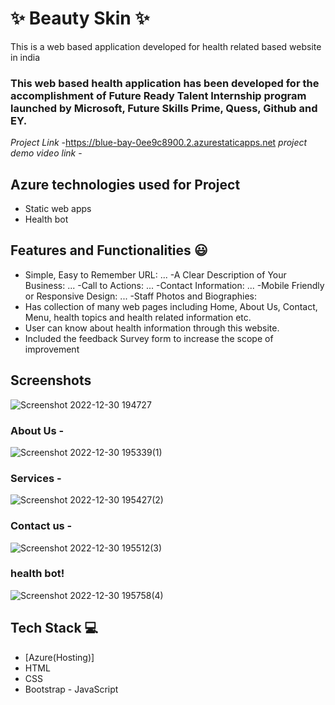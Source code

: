 # ✨  Beauty Skin ✨
This is a web based application developed for health related based website in india
### This web based health application has been developed for the accomplishment of Future Ready Talent Internship program launched by Microsoft, Future Skills Prime, Quess, Github and EY.
*Project Link* -https://blue-bay-0ee9c8900.2.azurestaticapps.net
*project demo video link* -
## Azure technologies used for Project
- Static web apps
- Health bot
## Features and Functionalities 😃
- Simple, Easy to Remember URL: ...
-A Clear Description of Your Business: ...
-Call to Actions: ...
-Contact Information: ...
-Mobile Friendly or Responsive Design: ...
-Staff Photos and Biographies:
- Has collection of many web pages including Home, About Us, Contact, Menu, health topics and health related information etc.
- User can know about health information through this website.
- Included the feedback Survey form to increase the scope of improvement 
## Screenshots
![Screenshot 2022-12-30 194727](https://user-images.githubusercontent.com/119405136/210081509-7bd90d4c-5ee6-41b4-9d1d-48085e96239b.png)
### About Us -
![Screenshot 2022-12-30 195339(1)](https://user-images.githubusercontent.com/119405136/210081585-730916ca-d08e-4015-8bc1-c3985121ec37.png)
### Services -
![Screenshot 2022-12-30 195427(2)](https://user-images.githubusercontent.com/119405136/210081607-5b2f8f22-f699-40e3-8b3e-763d54c15516.png)
### Contact us -
![Screenshot 2022-12-30 195512(3)](https://user-images.githubusercontent.com/119405136/210081613-3b991773-c8c0-47a7-b4a6-c26643b1075d.png)
### health bot!
![Screenshot 2022-12-30 195758(4)](https://user-images.githubusercontent.com/119405136/210081675-002ff8bb-462c-40ef-94e9-e62520712556.png)
## Tech Stack 💻
- [Azure(Hosting)]
- HTML
- CSS
- Bootstrap
- JavaScript
